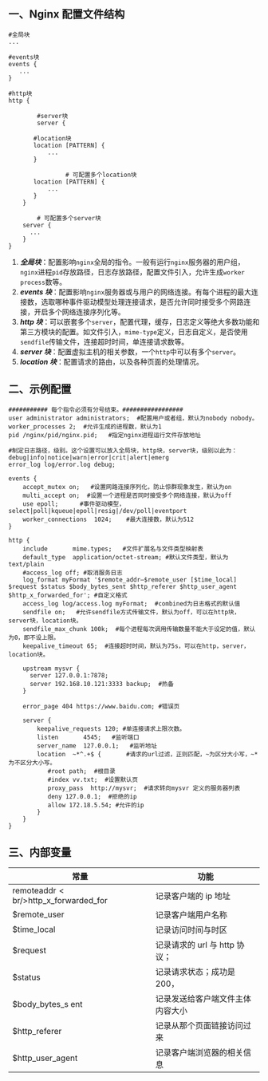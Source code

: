 ## 一、Nginx 配置文件结构

```nginx
#全局块
...

#events块
events {
   ...
}

#http块
http {

		#server块
		server {

       #location块
       location [PATTERN] {
           ...
       }

				# 可配置多个location块
       location [PATTERN] {
           ...
       }
    }

		# 可配置多个server块
    server {
      ...
    }
}
```

1. **_全局块_**：配置影响`nginx`全局的指令。一般有运行`nginx`服务器的用户组，`nginx`进程`pid`存放路径，日志存放路径，配置文件引入，允许生成`worker process`数等。
2. **_events 块_**：配置影响`nginx`服务器或与用户的网络连接。有每个进程的最大连接数，选取哪种事件驱动模型处理连接请求，是否允许同时接受多个网路连接，开启多个网络连接序列化等。
3. **_http 块_**：可以嵌套多个`server`，配置代理，缓存，日志定义等绝大多数功能和第三方模块的配置。如文件引入，`mime-type`定义，日志自定义，是否使用`sendfile`传输文件，连接超时时间，单连接请求数等。
4. **_server 块_**：配置虚拟主机的相关参数，一个`http`中可以有多个`server`。
5. **_location 块_**：配置请求的路由，以及各种页面的处理情况。

## 二、示例配置

```nginx
########### 每个指令必须有分号结束。#################
user administrator administrators;  #配置用户或者组，默认为nobody nobody。
worker_processes 2;  #允许生成的进程数，默认为1
pid /nginx/pid/nginx.pid;   #指定nginx进程运行文件存放地址

#制定日志路径，级别。这个设置可以放入全局块，http块，server块，级别以此为：debug|info|notice|warn|error|crit|alert|emerg
error_log log/error.log debug;

events {
    accept_mutex on;   #设置网路连接序列化，防止惊群现象发生，默认为on
    multi_accept on;  #设置一个进程是否同时接受多个网络连接，默认为off
    use epoll;      #事件驱动模型，select|poll|kqueue|epoll|resig|/dev/poll|eventport
    worker_connections  1024;    #最大连接数，默认为512
}

http {
    include       mime.types;   #文件扩展名与文件类型映射表
    default_type  application/octet-stream; #默认文件类型，默认为text/plain
    #access_log off; #取消服务日志
    log_format myFormat '$remote_addr–$remote_user [$time_local] $request $status $body_bytes_sent $http_referer $http_user_agent $http_x_forwarded_for'; #自定义格式
    access_log log/access.log myFormat;  #combined为日志格式的默认值
    sendfile on;   #允许sendfile方式传输文件，默认为off，可以在http块，server块，location块。
    sendfile_max_chunk 100k;  #每个进程每次调用传输数量不能大于设定的值，默认为0，即不设上限。
    keepalive_timeout 65;  #连接超时时间，默认为75s，可以在http，server，location块。

    upstream mysvr {
      server 127.0.0.1:7878;
      server 192.168.10.121:3333 backup;  #热备
    }

    error_page 404 https://www.baidu.com; #错误页

    server {
        keepalive_requests 120; #单连接请求上限次数。
        listen       4545;   #监听端口
        server_name  127.0.0.1;   #监听地址
        location  ~*^.+$ {       #请求的url过滤，正则匹配，~为区分大小写，~*为不区分大小写。
           #root path;  #根目录
           #index vv.txt;  #设置默认页
           proxy_pass  http://mysvr;  #请求转向mysvr 定义的服务器列表
           deny 127.0.0.1;  #拒绝的ip
           allow 172.18.5.54; #允许的ip
        }
    }
}
```

## 三、内部变量

| 常量                                  | 功能                             |
| ------------------------------------- | -------------------------------- |
| remoteaddr < br/>http_x_forwarded_for | 记录客户端的 ip 地址             |
| $remote_user                          | 记录客户端用户名称               |
| $time_local                           | 记录访问时间与时区               |
| $request                              | 记录请求的 url 与 http 协议；    |
| $status                               | 记录请求状态；成功是 200，       |
| $body_bytes_s ent                     | 记录发送给客户端文件主体内容大小 |
| $http_referer                         | 记录从那个页面链接访问过来       |
| $http_user_agent                      | 记录客户端浏览器的相关信息       |
